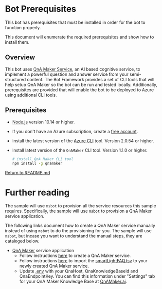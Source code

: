 # Bot Prerequisites

This bot has prerequisites that must be installed in order for the bot to function properly.

This document will enumerate the required prerequisites and show how to install them.

## Overview

This bot uses [QnA Maker Service][1], an AI based cognitive service, to implement a powerful question and answer service from your semi-structured content.  The Bot Framework provides a set of CLI tools that will help setup QnA Maker so the bot can be run and tested locally.  Additionally, prerequisites are provided that will enable the bot to be deployed to Azure using additional CLI tools.

## Prerequisites

- [Node.js][4] version 10.14 or higher.
- If you don't have an Azure subscription, create a [free account][5].
- Install the latest version of the [Azure CLI][6] tool. Version 2.0.54 or higher.
- Install latest version of the `QnAMaker` CLI tool. Version 1.1.0 or higher.

    ```bash
    # install QnA Maker CLI tool
    npm install -g qnamaker
    ```

[Return to README.md][3]

# Further reading

The sample will use `msbot` to provision all the service resources this sample requires.  Specifically, the sample will use `msbot` to provision a QnA Maker service application.

The following links document how to create a QnA Maker service manually instead of using `msbot` to do the provisioning for you.  The sample will use `msbot`, but incase you want to understand the manual steps, they are cataloged below.

- [QnA Maker][7] service application
  - Follow instructions [here][9] to create a QnA Maker service.
  - Follow instructions [here][10] to import the [smartLightFAQ.tsv](cognitiveModels/smartLightFAQ.tsv) to your newly created QnA Maker service.
  - Update [.env](.env) with your QnaHost, QnaKnowledgeBaseId and QnaEndpointKey. You can find this information under "Settings" tab for your QnA Maker Knowledge Base at [QnAMaker.ai][7].

[1]: https://www.qnamaker.ai
[3]: ./README.md
[4]: https://nodejs.org
[5]: https://azure.microsoft.com/free/
[6]: https://docs.microsoft.com/cli/azure/install-azure-cli?view=azure-cli-latest
[7]: https://www.qnamaker.ai
[8]: https://dotnet.microsoft.com/download
[9]: https://docs.microsoft.com/en-us/azure/cognitive-services/qnamaker/how-to/set-up-qnamaker-service-azure
[10]: https://docs.microsoft.com/en-us/azure/cognitive-services/qnamaker/quickstarts/create-publish-knowledge-base#create-a-qna-maker-knowledge-base
